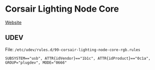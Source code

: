 # Corsair Lighting Node Core

[Website]()

## UDEV

File: `/etc/udev/rules.d/99-corsair-lighting-node-core-rgb.rules`

```
SUBSYSTEM=="usb", ATTR{idVendor}=="1b1c", ATTR{idProduct}=="0c1a", GROUP="plugdev", MODE="0666"
```
